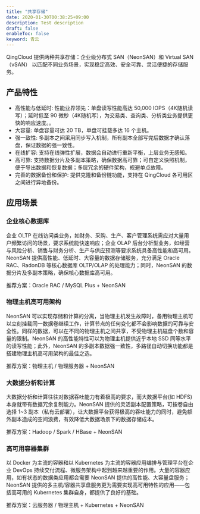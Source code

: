 ```yaml
---
title: "共享存储"
date: 2020-01-30T00:38:25+09:00
description: Test description
draft: false
enableToc: false
keyword: 青云
---
```



QingCloud 提供两种共享存储：企业级分布式 SAN（NeonSAN）和 Virtual SAN（vSAN） 以匹配不同业务场景，实现稳定高效、安全可靠、灵活便捷的存储服务。

## 产品特性
- 高性能与低延时: 性能业界领先：单盘读写性能高达 50,000 IOPS（4K随机读写）；延时低至 90 微秒（4K随机写），为交易类、查询类、分析类业务提供更快的响应速度。。
- 大容量: 单盘容量可达 20 TB，单盘可挂载多达 16 个主机。
- 强一致性: 多副本之间采用同步写入机制，所有副本全部写完后数据才确认落盘，保证数据的强一致性。
- 在线扩容: 支持在线弹性扩展，数据会自动进行重新平衡，上层业务无感知。
- 高可靠: 支持数据分片及多副本策略，确保数据高可靠；可自定义快照机制，便于导出数据和恢复数据；多层冗余的硬件架构，规避单点故障。
- 完善的数据备份和保护: 提供克隆和备份链功能，支持在 QingCloud 各可用区之间进行异地备份。


## 应用场景
### 企业核心数据库


企业 OLTP 在线访问类业务，如财务、采购、生产、客户管理系统需应对大量用户频繁访问的场景，要求系统能快速响应；企业 OLAP 后台分析型业务，如经营与风险分析、销售与财务分析、生产与供应预测等要求系统具备高性能和高可用。NeonSAN 提供高性能、低延时、大容量的数据存储服务，充分满足 Oracle RAC、RadonDB 等核心数据库 OLTP/OLAP 的处理能力；同时，NeonSAN 的数据分片及多副本策略，确保核心数据库高可用。

推荐方案：Oracle RAC / MySQL Plus + NeonSAN

### 物理主机高可用架构


NeonSAN 可以实现存储和计算的分离，当物理主机发生故障时，备用物理主机可以立刻挂载同一数据卷继续工作，计算节点的任何变化都不会影响数据的可靠与安全性。同样的数据，可以在不同的物理主机之间共享，不受物理主机磁盘个数和容量的限制。NeonSAN 的高性能特性可以为物理主机提供近乎本地 SSD 同等水平的读写性能；此外，NeonSAN 的多副本数据强一致性，多路径自动切换功能都是搭建物理主机高可用架构的最佳之选。

推荐方案：物理主机 / 物理服务器 + NeonSAN

### 大数据分析和计算

大数据分析和计算往往对数据吞吐能力有着极高的要求，而大数据平台(如 HDFS)本身就带有数据冗余复制能力。NeonSAN 提供的灵活副本配置策略，可按卷自由选择 1~3 副本（私有云部署），让大数据平台获得极高的吞吐能力的同时，避免额外副本造成的空间浪费，有效降低大数据场景下的数据存储成本。

推荐方案：Hadoop / Spark / HBase + NeonSAN


### 高可用容器集群

以 Docker 为主流的容器和以 Kubernetes 为主流的容器应用编排与管理平台在企业 DevOps 持续交付流程、微服务架构中起到越来越重要的作用。大量的容器应用，如有状态的数据类应用都会需要 NeonSAN 提供的高性能、大容量盘服务；NeonSAN 提供的多主机/容器共享盘服务更为需要实现高可用特性的应用——包括高可用的 Kubernetes 集群自身，都提供了良好的基础。

推荐方案：云服务器 / 物理主机 + Kubernetes + NeonSAN
